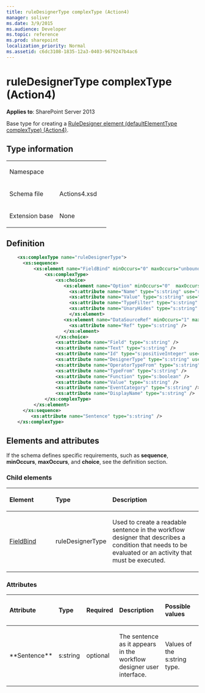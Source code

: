 ```yaml
---
title: ruleDesignerType complexType (Action4)
manager: soliver
ms.date: 3/9/2015
ms.audience: Developer
ms.topic: reference
ms.prod: sharepoint
localization_priority: Normal
ms.assetid: c6dc3108-1835-12a3-0403-9679247b4ac6
---
```


# ruleDesignerType complexType (Action4)

**Applies to**: SharePoint Server 2013

Base type for creating a [RuleDesigner element (defaultElementType complexType) (Action4)](ruledesigner-element-defaultelementtype-complextypeaction4.md).

## Type information

<table>
<colgroup>
<col width="50%" />
<col width="50%" />
</colgroup>
<tbody>
<tr class="odd">
<td align="left"><p><span class="label">Namespace</span></p></td>
<td align="left"><p></p></td>
</tr>
<tr class="even">
<td align="left"><p><span class="label">Schema file</span></p></td>
<td align="left"><p>Actions4.xsd</p></td>
</tr>
<tr class="odd">
<td align="left"><p><span class="label">Extension base</span></p></td>
<td align="left"><p>None</p></td>
</tr>
</tbody>
</table>

## Definition

```XML
    <xs:complexType name="ruleDesignerType">
      <xs:sequence>
          <xs:element name="FieldBind" minOccurs="0" maxOccurs="unbounded">
              <xs:complexType>
                  <xs:choice>
                     <xs:element name="Option" minOccurs="0"  maxOccurs="unbounded">
                       <xs:attribute name="Name" type="s:string" use="required" />
                       <xs:attribute name="Value" type="s:string" use="required" />
                       <xs:attribute name="TypeFilter" type="s:string" />
                       <xs:attribute name="UnaryHides" type="s:string" />
                       </xs:element>  
                     <xs:element name="DataSourceRef" minOccurs="1" maxOccurs="unbounded">
                       <xs:attribute name="Ref" type="s:string" />
                     </xs:element>  
                  </xs:choice>
                  <xs:attribute name="Field" type="s:string" />
                  <xs:attribute name="Text" type="s:string" />
                  <xs:attribute name="Id" type="s:positiveInteger" use="required" />
                  <xs:attribute name="DesignerType" type="s:string" use="required" />
                  <xs:attribute name="OperatorTypeFrom" type="s:string" />
                  <xs:attribute name="TypeFrom" type="s:string" />
                  <xs:attribute name="Function" type="s:boolean" />
                  <xs:attribute name="Value" type="s:string" />
                  <xs:attribute name="EventCategory" type="s:string" />
                  <xs:attribute name="DisplayName" type="s:string" />
              </xs:complexType>
          </xs:element>  
      </xs:sequence>
         <xs:attribute name="Sentence" type="s:string" />
    </xs:complexType>
```

## Elements and attributes

If the schema defines specific requirements, such as **sequence**, **minOccurs**, **maxOccurs**, and **choice**, see the definition section.

### Child elements

<table>
<colgroup>
<col width="25%" />
<col width="25%" />
<col width="50%" />
</colgroup>
<thead>
<tr class="header">
<th align="left"><p>Element</p></th>
<th align="left"><p>Type</p></th>
<th align="left"><p>Description</p></th>
</tr>
</thead>
<tbody>
<tr class="odd">
<td align="left"><p><a href="fieldbind-element-ruledesignertype-complextypeaction4.md">FieldBind</a></p></td>
<td align="left"><p>ruleDesignerType</p></td>
<td align="left"><p>Used to create a readable sentence in the workflow designer that describes a condition that needs to be evaluated or an activity that must be executed.</p></td>
</tr>
</tbody>
</table>

### Attributes

<table>
<colgroup>
<col width="15%" />
<col width="15%" />
<col width="15%" />
<col width="30%" />
<col width="25%" />
</colgroup>
<thead>
<tr class="header">
<th align="left"><p>Attribute</p></th>
<th align="left"><p>Type</p></th>
<th align="left"><p>Required</p></th>
<th align="left"><p>Description</p></th>
<th align="left"><p>Possible values</p></th>
</tr>
</thead>
<tbody>
<tr class="odd">
<td align="left"><p>**Sentence**</p></td>
<td align="left"><p>s:string</p></td>
<td align="left"><p>optional</p></td>
<td align="left"><p>The sentence as it appears in the workflow designer user interface.</p></td>
<td align="left"><p>Values of the s:string type.</p></td>
</tr>
</tbody>
</table>








